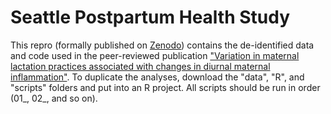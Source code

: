 # Seattle Postpartum Health Study 
This repro (formally published on [Zenodo](https://zenodo.org/records/10689670)) contains the de-identified data and code used in the peer-reviewed publication ["Variation in maternal lactation practices associated with changes in diurnal maternal inflammation"](https://www.nature.com/articles/s41598-024-54963-4). To duplicate the analyses, download the "data", "R", and "scripts" folders and put into an R project. All scripts should be run in order (01_, 02_, and so on). 
